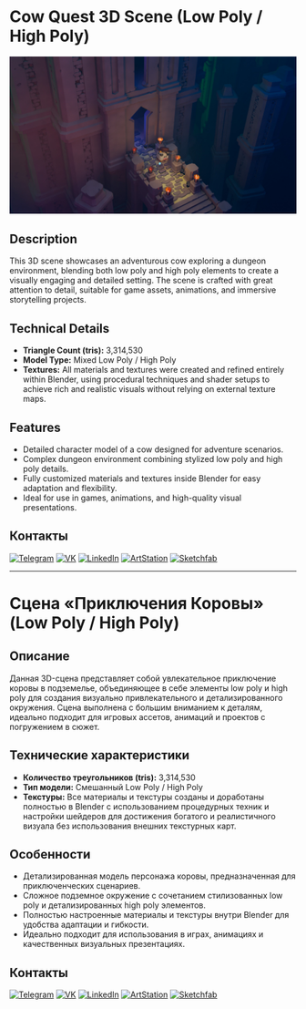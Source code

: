 # Cow Quest 3D Scene (Low Poly / High Poly)

![Project Preview](https://github.com/RgAnna/cow-quest-3d-scene/blob/main/Render/cow-quest-3d-scene_04.jpg)

## Description

This 3D scene showcases an adventurous cow exploring a dungeon environment, blending both low poly and high poly elements to create a visually engaging and detailed setting. The scene is crafted with great attention to detail, suitable for game assets, animations, and immersive storytelling projects.

## Technical Details

- **Triangle Count (tris):** 3,314,530  
- **Model Type:** Mixed Low Poly / High Poly  
- **Textures:** All materials and textures were created and refined entirely within Blender, using procedural techniques and shader setups to achieve rich and realistic visuals without relying on external texture maps.

## Features

- Detailed character model of a cow designed for adventure scenarios.  
- Complex dungeon environment combining stylized low poly and high poly details.  
- Fully customized materials and textures inside Blender for easy adaptation and flexibility.  
- Ideal for use in games, animations, and high-quality visual presentations.


## Контакты

[![Telegram](https://img.shields.io/badge/-Telegram-2CA5E0?style=flat&logo=telegram&logoColor=white)](https://t.me/RgAnna_Art)
[![VK](https://img.shields.io/badge/-VK-4C75A3?style=flat&logo=vk&logoColor=white)](https://vk.com/rganna_art)
[![LinkedIn](https://img.shields.io/badge/-LinkedIn-0077B5?style=flat&logo=linkedin&logoColor=white)](https://www.linkedin.com/in/anna-rogova-487090370/)
[![ArtStation](https://img.shields.io/badge/-ArtStation-13AFF0?style=flat&logo=artstation&logoColor=white)](https://www.artstation.com/rganna)
[![Sketchfab](https://img.shields.io/badge/-Sketchfab-000000?style=flat&logo=sketchfab&logoColor=white)](https://sketchfab.com/RgAnna)


------------------------------------------------------------------

# Сцена «Приключения Коровы» (Low Poly / High Poly)

## Описание

Данная 3D-сцена представляет собой увлекательное приключение коровы в подземелье, объединяющее в себе элементы low poly и high poly для создания визуально привлекательного и детализированного окружения. Сцена выполнена с большим вниманием к деталям, идеально подходит для игровых ассетов, анимаций и проектов с погружением в сюжет.

## Технические характеристики

- **Количество треугольников (tris):** 3,314,530  
- **Тип модели:** Смешанный Low Poly / High Poly  
- **Текстуры:** Все материалы и текстуры созданы и доработаны полностью в Blender с использованием процедурных техник и настройки шейдеров для достижения богатого и реалистичного визуала без использования внешних текстурных карт.

## Особенности

- Детализированная модель персонажа коровы, предназначенная для приключенческих сценариев.  
- Сложное подземное окружение с сочетанием стилизованных low poly и детализированных high poly элементов.  
- Полностью настроенные материалы и текстуры внутри Blender для удобства адаптации и гибкости.  
- Идеально подходит для использования в играх, анимациях и качественных визуальных презентациях.



## Контакты

[![Telegram](https://img.shields.io/badge/-Telegram-2CA5E0?style=flat&logo=telegram&logoColor=white)](https://t.me/RgAnna_Art)
[![VK](https://img.shields.io/badge/-VK-4C75A3?style=flat&logo=vk&logoColor=white)](https://vk.com/rganna_art)
[![LinkedIn](https://img.shields.io/badge/-LinkedIn-0077B5?style=flat&logo=linkedin&logoColor=white)](https://www.linkedin.com/in/anna-rogova-487090370/)
[![ArtStation](https://img.shields.io/badge/-ArtStation-13AFF0?style=flat&logo=artstation&logoColor=white)](https://www.artstation.com/rganna)
[![Sketchfab](https://img.shields.io/badge/-Sketchfab-000000?style=flat&logo=sketchfab&logoColor=white)](https://sketchfab.com/RgAnna)


